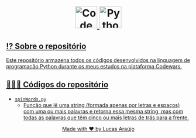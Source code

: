 <h1 align="center">
  <a href="https://github.com/luksaraujo/Codewars.com/tree/main/Python">
  <img alt="Codewars logo" height="60" title="Codewars" src="https://www.codewars.com/packs/assets/logo.61192cf7.svg" />
  <img alt="Python logo" height="60" title="Python" src="https://upload.wikimedia.org/wikipedia/commons/thumb/c/c3/Python-logo-notext.svg/1200px-Python-logo-notext.svg.png"/>
</h1>

## ⁉ Sobre o repositório

Este repositório armazena todos os códigos desenvolvidos na linguagem de programação Python durante os meus estudos na plataforma Codewars.

## 👨🏻‍💻 Códigos do repositório

- `spinWords.py`
  - Função que lê uma string (formada apenas por letras e espaços) com uma ou mais palavras e retorna essa mesma string, mas com todas as palavras que têm cinco ou mais letras de trás para a frente.

<div align="center">
  <p>Made with ❤ by Lucas Araújo</p>
</div>